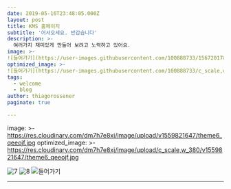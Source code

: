 ```yaml
---
date: 2019-05-16T23:48:05.000Z
layout: post
title: KMS 홈페이지
subtitle: '어서오세요. 반갑습니다'
description: >-
  여러가지 재미있게 만들어 보려고 노력하고 있어요.
image: >-
![들어가기](https://user-images.githubusercontent.com/100888733/156720178-3261153d-1823-41e9-81b5-70dc5e53afbd.jpg)
optimized_image: >-
![들어가기](https://user-images.githubusercontent.com/100888733/c_scale,w_380/156720178-3261153d-1823-41e9-81b5-70dc5e53afbd.jpg)
tags:
  - welcome
  - blog
author: thiagorossener
paginate: true

---
```


image: >-
  https://res.cloudinary.com/dm7h7e8xj/image/upload/v1559821647/theme6_qeeojf.jpg
optimized_image: >-
  https://res.cloudinary.com/dm7h7e8xj/image/upload/c_scale,w_380/v1559821647/theme6_qeeojf.jpg

![7](https://user-images.githubusercontent.com/100888733/156720173-6d1dcb82-c82b-4d30-b895-b07b4ab6d13d.jpg)
![8](https://user-images.githubusercontent.com/100888733/156720177-371bba97-c85a-4c72-8ed9-dc9566d504d2.jpg)
![들어가기](https://user-images.githubusercontent.com/100888733/156720178-3261153d-1823-41e9-81b5-70dc5e53afbd.jpg)



---
